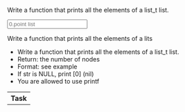 <html>
	<table>
	<th>Task</th>
	<p>Write a function that prints all the elements of a list_t list.<br>
	<form>
		<input type="0.point list" placeholder="0.point list"
	</form>
		<p>Write a function that prints all the elements of a lits</p>
			<ul>
				<li>Write a function that prints all the elements of a list_t list.</li>
				<li>Return: the number of nodes</li>
				<li>Format: see example</li>
				<li>If str is NULL, print [0] (nil)</li>
				<li>You are allowed to use printf</li>
			</ul>
	</table>
</html>
